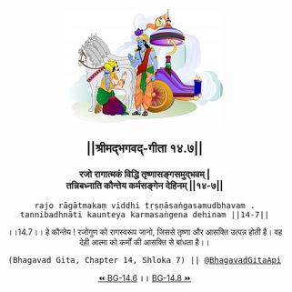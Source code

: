 <center><img src="../../asset/BG.png" alt="#API #bhagavadgitaapi #slok #nodejs #js #api #gitaapi #krishna #hinduism #vedic #ISKCON #shreemadbhagavadgita #technology"/>
<h2>||श्रीमद्‍भगवद्‍-गीता १४.७||</h2>
<h3>रजो रागात्मकं विद्धि तृष्णासङ्गसमुद्भवम् |<br/>तन्निबध्नाति कौन्तेय कर्मसङ्गेन देहिनम् ||१४-७||</h3>
<pre>rajo rāgātmakaṃ viddhi tṛṣṇāsaṅgasamudbhavam .<br/>tannibadhnāti kaunteya karmasaṅgena dehinam ||14-7||</pre>
<p>।।14.7।। हे कौन्तेय ! रजोगुण को रागस्वरूप जानो, जिससे तृष्णा और आसक्ति उत्पन्न होती है। वह देही आत्मा को कर्मों की आसक्ति से बांधता है।।</p>
<pre>(Bhagavad Gita, Chapter 14, Shloka 7) || <a href="https://twitter.com/bhagavadgitaapi">@BhagavadGitaApi</a></pre><a href="../../14/6">⏪  BG-14.6</a><b>        ।।        </b><a href="../../14/8">BG-14.8  ⏩</a></center></center>